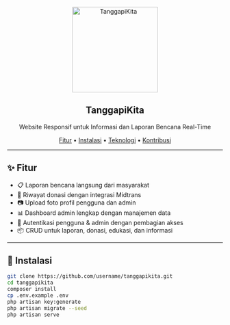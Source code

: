 <p align="center">
  <img src="https://yourdomain.com/images/logo.png" alt="TanggapiKita" width="200"/>
</p>

<h2 align="center">TanggapiKita</h2>
<p align="center">Website Responsif untuk Informasi dan Laporan Bencana Real-Time</p>

<p align="center">
  <a href="#fitur">Fitur</a> •
  <a href="#instalasi">Instalasi</a> •
  <a href="#teknologi">Teknologi</a> •
  <a href="#kontribusi">Kontribusi</a>
</p>

---

## ✨ Fitur

- 📋 Laporan bencana langsung dari masyarakat
- 🧾 Riwayat donasi dengan integrasi Midtrans
- 📷 Upload foto profil pengguna dan admin
- 📊 Dashboard admin lengkap dengan manajemen data
- 🔐 Autentikasi pengguna & admin dengan pembagian akses
- 📦 CRUD untuk laporan, donasi, edukasi, dan informasi

---

## 🚀 Instalasi

```bash
git clone https://github.com/username/tanggapikita.git
cd tanggapikita
composer install
cp .env.example .env
php artisan key:generate
php artisan migrate --seed
php artisan serve

